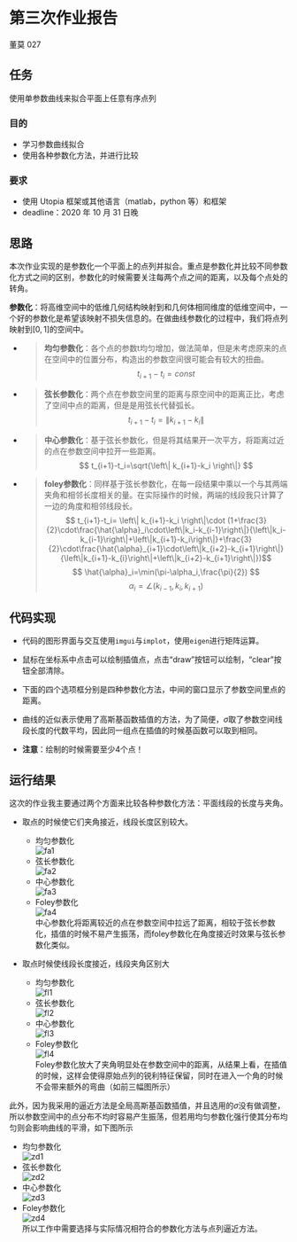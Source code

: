 # 第三次作业报告

董莫 027

## 任务

使用单参数曲线来拟合平面上任意有序点列

### 目的

- 学习参数曲线拟合
- 使用各种参数化方法，并进行比较

### 要求

- 使用 Utopia 框架或其他语言（matlab，python 等）和框架
- deadline：2020 年 10 月 31 日晚

## 思路

本次作业实现的是参数化一个平面上的点列并拟合。重点是参数化并比较不同参数化方式之间的区别，参数化的时候需要关注每两个点之间的距离，以及每个点处的转角。

**参数化**：将高维空间中的低维几何结构映射到和几何体相同维度的低维空间中，一个好的参数化是希望该映射不损失信息的。在做曲线参数化的过程中，我们将点列映射到$[0,1]$的空间中。

- > **均匀参数化**：各个点的参数t均匀增加，做法简单，但是未考虑原来的点在空间中的位置分布，构造出的参数空间很可能会有较大的扭曲。
  > $$ t_{i+1}-t_i=const $$

- > **弦长参数化**：两个点在参数空间里的距离与原空间中的距离正比，考虑了空间中点的距离，但是是用弦长代替弧长。
  > $$ t_{i+1}-t_i=\left\| k_{i+1}-k_i \right\| $$

- > **中心参数化**：基于弦长参数化，但是将其结果开一次平方，将距离过近的点在参数空间中拉开一些距离。
  > $$ t_{i+1}-t_i=\sqrt{\left\| k_{i+1}-k_i \right\|} $$

- > **foley参数化**：同样基于弦长参数化，在每一段结果中乘以一个与其两端夹角和相邻长度相关的量。在实际操作的时候，两端的线段我只计算了一边的角度和相邻线段长。
  > $$ t_{i+1}-t_i= \left\| k_{i+1}-k_i \right\|\cdot (1+\frac{3}{2}\cdot\frac{\hat{\alpha}_i\cdot\left\|k_i-k_{i-1}\right\|}{\left\|k_i-k_{i-1}\right\|+\left\|k_{i+1}-k_i\right\|}+\frac{3}{2}\cdot\frac{\hat{\alpha}_{i+1}\cdot\left\|k_{i+2}-k_{i+1}\right\|}{\left\|k_{i+1}-k_{i}\right\|+\left\|k_{i+2}-k_{i+1}\right\|})$$
  > $$ \hat{\alpha}_i=\min(\pi-\alpha_i,\frac{\pi}{2}) $$
  > $$ \alpha_i=\angle(k_{i-1},k_i,k_{i+1}) $$

## 代码实现

- 代码的图形界面与交互使用`imgui`与`implot`，使用`eigen`进行矩阵运算。

- 鼠标在坐标系中点击可以绘制插值点，点击“draw”按钮可以绘制，“clear”按钮全部清除。

- 下面的四个选项框分别是四种参数化方法，中间的窗口显示了参数空间里点的距离。

- 曲线的近似表示使用了高斯基函数插值的方法，为了简便，$\sigma$取了参数空间线段长度的代数平均，因此同一组点在插值的时候基函数可以取到相同。

- **注意**：绘制的时候需要至少4个点！

## 运行结果

这次的作业我主要通过两个方面来比较各种参数化方法：平面线段的长度与夹角。

- 取点的时候使它们夹角接近，线段长度区别较大。
  - 均匀参数化  
    ![fa1](image/fa1.png)
  - 弦长参数化  
    ![fa2](image/fa2.png)
  - 中心参数化  
    ![fa3](image/fa3.png)
  - Foley参数化  
    ![fa4](image/fa4.png)  
  中心参数化将距离较近的点在参数空间中拉远了距离，相较于弦长参数化，插值的时候不易产生振荡，而foley参数化在角度接近时效果与弦长参数化类似。

- 取点时候使线段长度接近，线段夹角区别大
  - 均匀参数化  
    ![fl1](image/fl1.png)
  - 弦长参数化  
    ![fl2](image/fl2.png)
  - 中心参数化  
    ![fl3](image/fl3.png)
  - Foley参数化  
    ![fl4](image/fl4.png)  
  Foley参数化放大了夹角明显处在参数空间中的距离，从结果上看，在插值的时候，这样会使得原始点列的锐利特征保留，同时在进入一个角的时候不会带来额外的弯曲（如前三幅图所示）

此外，因为我采用的逼近方法是全局高斯基函数插值，并且选用的$\sigma$没有做调整，所以参数空间中的点分布不均时容易产生振荡，但若用均匀参数化强行使其分布均匀则会影响曲线的平滑，如下图所示
  - 均匀参数化  
    ![zd1](image/zd1.png)
  - 弦长参数化  
    ![zd2](image/zd2.png)
  - 中心参数化  
    ![zd3](image/zd3.png)
  - Foley参数化  
    ![zd4](image/zd4.png)  
  所以工作中需要选择与实际情况相符合的参数化方法与点列逼近方法。